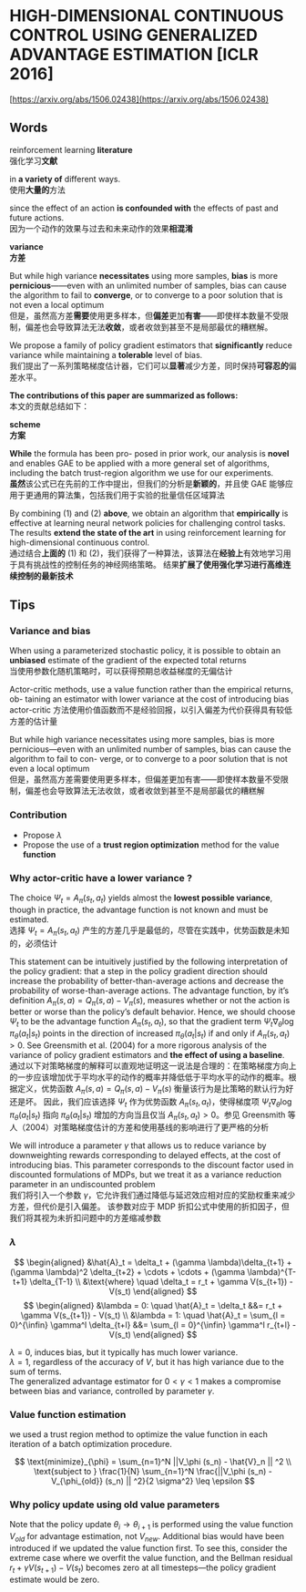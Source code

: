 # HIGH-DIMENSIONAL CONTINUOUS CONTROL USING GENERALIZED ADVANTAGE ESTIMATION [ICLR 2016]

[https://arxiv.org/abs/1506.02438](https://arxiv.org/abs/1506.02438)

## Words

reinforcement learning **literature** \
强化学习**文献**

in **a variety of** different ways. \
使用**大量的**方法

since the effect of an action **is confounded with** the effects of past and future actions. \
因为一个动作的效果与过去和未来动作的效果**相混淆**

**variance** \
**方差**

But while high variance **necessitates** using more samples, **bias** is more **pernicious**——even with an unlimited number of samples, bias can cause the algorithm to fail to **converge**, or to converge to a poor solution that is not even a local optimum \
但是，虽然高方差**需要**使用更多样本，但**偏差**更加**有害**——即使样本数量不受限制，偏差也会导致算法无法**收敛**，或者收敛到甚至不是局部最优的糟糕解。

We propose a family of policy gradient estimators that **significantly** reduce variance while maintaining a **tolerable** level of bias. \
我们提出了一系列策略梯度估计器，它们可以**显著**减少方差，同时保持**可容忍的**偏差水平。

**The contributions of this paper are summarized as follows:** \
本文的贡献总结如下：

**scheme** \
**方案**

**While** the formula has been pro- posed in prior work, our analysis is **novel** and enables GAE to be applied with a more general set of algorithms, including the batch trust-region algorithm we use for our experiments. \
**虽然**该公式已在先前的工作中提出，但我们的分析是**新颖的**，并且使 GAE 能够应用于更通用的算法集，包括我们用于实验的批量信任区域算法

By combining (1) and (2) **above**, we obtain an algorithm that **empirically** is effective at learning neural network policies for challenging control tasks. The results **extend the state of the art** in using reinforcement learning for high-dimensional continuous control. \
通过结合**上面的** (1) 和 (2)，我们获得了一种算法，该算法在**经验上**有效地学习用于具有挑战性的控制任务的神经网络策略。 结果**扩展了使用强化学习进行高维连续控制的最新技术**

## Tips

### Variance and bias

When using a parameterized stochastic policy, it is possible to obtain an **unbiased** estimate of the gradient of the expected total returns \
当使用参数化随机策略时，可以获得预期总收益梯度的无偏估计

Actor-critic methods, use a value function rather than the empirical returns, ob- taining an estimator with lower variance at the cost of introducing bias \
actor-critic 方法使用价值函数而不是经验回报，以引入偏差为代价获得具有较低方差的估计量

But while high variance necessitates using more samples, bias is more pernicious—even with an unlimited number of samples, bias can cause the algorithm to fail to con- verge, or to converge to a poor solution that is not even a local optimum \
但是，虽然高方差需要使用更多样本，但偏差更加有害——即使样本数量不受限制，偏差也会导致算法无法收敛，或者收敛到甚至不是局部最优的糟糕解

### Contribution

- Propose $\lambda$
- Propose the use of a **trust region optimization** method for the value **function**

### Why actor-critic have a lower variance ?

The choice $\Psi_t = A_\pi(s_t, a_t)$ yields almost the **lowest possible variance**, though in practice, the advantage function is not known and must be estimated. \
选择 $\Psi_t = A_\pi(s_t, a_t)$ 产生的方差几乎是最低的，尽管在实践中，优势函数是未知的，必须估计

This statement can be intuitively justified by the following interpretation of the policy gradient: that a step in the policy gradient direction should increase the probability of better-than-average actions and decrease the probability of worse-than-average actions. The advantage function, by it’s definition $A_\pi(s, a) = Q_\pi(s, a) −V_\pi(s)$, measures whether or not the action is better or worse than the policy’s default behavior. Hence, we should choose $\Psi_t$ to be the advantage function $A_\pi(s_t, a_t)$, so that the gradient term $\Psi_t \nabla_\theta \log \pi_\theta (a_t | s_t)$ points in the direction of increased $\pi_\theta (a_t | s_t)$ if and only if $A_\pi(s_t, a_t) > 0$. See Greensmith et al. (2004) for a more rigorous analysis of the variance of policy gradient estimators and **the effect of using a baseline**. \
通过以下对策略梯度的解释可以直观地证明这一说法是合理的：在策略梯度方向上的一步应该增加优于平均水平的动作的概率并降低低于平均水平的动作的概率。根据定义，优势函数 $A_\pi(s, a) = Q_\pi(s, a) −V_\pi(s)$ 衡量该行为是比策略的默认行为好还是坏。 因此，我们应该选择 $\Psi_t$ 作为优势函数 $A_\pi(s_t, a_t)$，使得梯度项 $\Psi_t \nabla_\theta \log \pi_\theta (a_t | s_t)$ 指向 $\pi_\theta (a_t | s_t)$ 增加的方向当且仅当 $A_\pi(s_t, a_t) > 0$。参见 Greensmith 等人（2004）对策略梯度估计的方差和使用基线的影响进行了更严格的分析

We will introduce a parameter $\gamma$ that allows us to reduce variance by downweighting rewards corresponding to delayed effects, at the cost of introducing bias. This parameter corresponds to the discount factor used in discounted formulations of MDPs, but we treat it as a variance reduction parameter in an undiscounted problem \
我们将引入一个参数 $\gamma$，它允许我们通过降低与延迟效应相对应的奖励权重来减少方差，但代价是引入偏差。 该参数对应于 MDP 折扣公式中使用的折扣因子，但我们将其视为未折扣问题中的方差缩减参数

### $\lambda$

$$
\begin{aligned}
&\hat{A}_t = \delta_t + (\gamma \lambda)\delta_{t+1} + (\gamma \lambda)^2 \delta_{t+2} + \cdots + \cdots + (\gamma \lambda)^{T-t+1} \delta_{T-1} \\
&\text{where} \quad \delta_t = r_t + \gamma V(s_{t+1}) - V(s_t)
\end{aligned}
$$
$$
\begin{aligned}
&\lambda = 0: \quad \hat{A}_t = \delta_t &&= r_t + \gamma V(s_{t+1}) - V(s_t) \\
&\lambda = 1: \quad \hat{A}_t = \sum_{l = 0}^{\infin} \gamma^l \delta_{t+l} &&= \sum_{l = 0}^{\infin} \gamma^l r_{t+l} - V(s_t)
\end{aligned}
$$

$\lambda = 0$, induces bias, but it typically has much lower variance. \
$\lambda = 1$, regardless of the accuracy of $V$, but it has high variance due to the sum of terms. \
The generalized advantage estimator for $0 < \gamma < 1$ makes a compromise between bias and variance, controlled by parameter $\gamma$.

### Value function estimation

we used a trust region method to optimize the value function in each iteration of a batch optimization procedure.

$$
\text{minimize}_{\phi} = \sum_{n=1}^N ||V_\phi (s_n) - \hat{V}_n || ^2 \\
\text{subject to } \frac{1}{N} \sum_{n=1}^N \frac{||V_\phi (s_n) - V_{\phi_{old}} (s_n) || ^2}{2 \sigma^2} \leq \epsilon
$$

### Why policy update using old value parameters

Note that the policy update $\theta_i \to \theta_{i+1}$ is performed using the value function $V_{old}$ for advantage estimation, not $V_{new}$. Additional bias would have been introduced if we updated the value function first. To see this, consider the extreme case where we overfit the value function, and the Bellman residual $r_t + \gamma V(s_{t+1}) −V(s_t)$ becomes zero at all timesteps—the policy gradient estimate would be zero.
